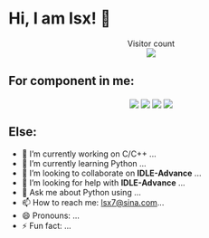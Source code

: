 # Hi, I am lsx! 👋

<p align="center"> 
  Visitor count<br>
  <img src="https://profile-counter.glitch.me/znsoooo/count.svg" />
</p>


## For component in me:

<p align="center"> 
  <img align="center" src="https://github-readme-stats.vercel.app/api?username=znsoooo" />
  <img align="center" src="https://github-readme-stats.vercel.app/api/top-langs/?username=znsoooo&langs_count=3" />
  <img align="center" src="https://github-readme-stats.vercel.app/api/pin/?username=znsoooo&repo=toolkits" />
  <img align="center" src="https://github-readme-stats.vercel.app/api/pin/?username=znsoooo&repo=IDLE-Advance" />
</p>

## Else:

- 🔭 I’m currently working on C/C++ ...
- 🌱 I’m currently learning Python ...
- 👯 I’m looking to collaborate on __IDLE-Advance__ ...
- 🤔 I’m looking for help with __IDLE-Advance__ ...
- 💬 Ask me about Python using ...
- 📫 How to reach me: lsx7@sina.com...
- 😄 Pronouns: ...
- ⚡ Fun fact: ...


<!--&layout=compact-->
